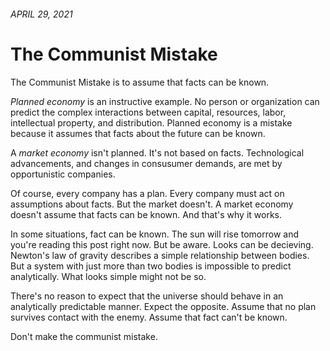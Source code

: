 <!-- header.html, {title: 'The Communist Mistake'} -->

###### APRIL 29, 2021

# The Communist Mistake

The Communist Mistake is to assume that facts can be known.

*Planned economy* is an instructive example. No person or organization can predict the complex interactions between capital, resources, labor, intellectual property, and distribution. Planned economy is a mistake because it assumes that facts about the future can be known.

A *market economy* isn't planned. It's not based on facts. Technological advancements, and changes in consusumer demands, are met by opportunistic companies.

Of course, every company has a plan. Every company must act on assumptions about facts. But the market doesn't. A market economy doesn't assume that facts can be known. And that's why it works.

In some situations, fact can be known. The sun will rise tomorrow and you're reading this post right now. But be aware. Looks can be decieving. Newton's law of gravity describes a simple relationship between bodies. But a system with just more than two bodies is impossible to predict analytically. What looks simple might not be so.

There's no reason to expect that the universe should behave in an analytically predictable manner. Expect the opposite. Assume that no plan survives contact with the enemy. Assume that fact can't be known.

Don't make the communist mistake. 

<!-- footer.html -->